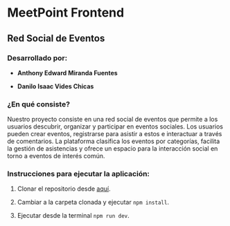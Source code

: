 # MeetPoint Frontend

## Red Social de Eventos

### Desarrollado por:

- **Anthony Edward Miranda Fuentes**

- **Danilo Isaac Vides Chicas**

### ¿En qué consiste?

Nuestro proyecto consiste en una red social de eventos que permite a los usuarios descubrir, organizar y participar en eventos sociales. Los usuarios pueden crear eventos, registrarse para asistir a estos e interactuar a través de comentarios. La plataforma clasifica los eventos por categorías, facilita la gestión de asistencias y ofrece un espacio para la interacción social en torno a eventos de interés común.

### Instrucciones para ejecutar la aplicación:

1. Clonar el repositorio desde [aquí](https://github.com/AnthonyEMF/meetpoint-frontend.git).

2. Cambiar a la carpeta clonada y ejecutar `npm install`.

3. Ejecutar desde la terminal `npm run dev`.
